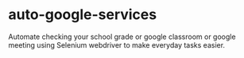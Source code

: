 # auto-google-services
Automate checking your school grade or google classroom or google meeting using Selenium webdriver to make everyday tasks easier. 
